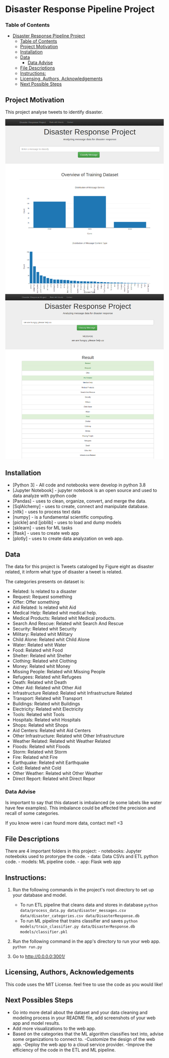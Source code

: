 # Disaster Response Pipeline Project

### Table of Contents

- [Disaster Response Pipeline Project](#disaster-response-pipeline-project)
    - [Table of Contents](#table-of-contents)
  - [Project Motivation<a name="motivation"></a>](#project-motivation)
  - [Installation <a name="installation"></a>](#installation-)
  - [Data](#data)
    - [Data Advise](#data-advise)
  - [File Descriptions <a name="files"></a>](#file-descriptions-)
  - [Instructions:](#instructions)
  - [Licensing, Authors, Acknowledgements<a name="licensing"></a>](#licensing-authors-acknowledgements)
  - [Next Possible Steps](#next-possible-steps)

## Project Motivation<a name="motivation"></a>

This project analyse tweets to identify disaster. 


![plot](./images/webapp1.png)
![plot](images/webapp2.png)


## Installation <a name="installation"></a>

* [Python 3] - All code and notebooks were develop in python 3.8
* [Jupyter Notebook] - jupyter notebook is an open source and used to data analyze with python code
* [Pandas] - uses to clean, organize, convert, and merge the data.
* [SqlAlchemy] - uses to create, connect and manipulate database.
* [nltk] - uses to process text data
* [numpy] - is a fundamental scientific computing.
* [pickle] and [joblib] -  uses to load and dump models
* [sklearn] - uses for ML tasks
* [flask] - uses to create web app
* [plotly] - uses to create data analyzation on web app.



## Data 
The data for this project is Tweets cataloged by Figure eight as disaster related, it inform what type of disaster a tweet is related.

The categories presents on dataset is:

- Related: Is related to a disaster 
- Request: Request something
- Offer: Offer something
- Aid Related: Is related whit Aid
- Medical Help: Related whit medical help.
- Medical Products: Related whit Medical products.
- Search And Rescue: Related whit Search And Rescue
- Security: Related whit Security
- Military: Related whit Military
- Child Alone: Related whit Child Alone
- Water: Related whit Water
- Food: Related whit Food
- Shelter: Related whit Shelter
- Clothing: Related whit Clothing
- Money: Related whit Money
- Missing People: Related whit Missing People
- Refugees: Related whit Refugees
- Death: Related whit Death
- Other Aid: Related whit Other Aid
- Infrastructure Related: Related whit Infrastructure Related
- Transport: Related whit Transport
- Buildings: Related whit Buildings
- Electricity: Related whit Electricity
- Tools: Related whit Tools
- Hospitals: Related whit Hospitals
- Shops: Related whit Shops
- Aid Centers: Related whit Aid Centers
- Other Infrastructure: Related whit Other Infrastructure
- Weather Related: Related whit Weather Related
- Floods: Related whit Floods
- Storm: Related whit Storm
- Fire: Related whit Fire
- Earthquake: Related whit Earthquake
- Cold: Related whit Cold
- Other Weather: Related whit Other Weather
- Direct Report: Related whit Direct Repor

### Data Advise

Is important to say that this dataset is imbalanced (ie some labels like water have few examples). This imbalance could be affected the precision and recall of some categories. 

If you know were i can found more data, contact me!! <3


## File Descriptions <a name="files"></a>

There are 4 important folders in this project:
    - notebooks: Jupyter noteeboks used to protorype the code.
    - data: Data CSVs and ETL python code.
    - models: ML pipeline code.
    - app: Flask web app
  
## Instructions:
1. Run the following commands in the project's root directory to set up your database and model.

    - To run ETL pipeline that cleans data and stores in database
        `python data/process_data.py data/disaster_messages.csv data/disaster_categories.csv data/DisasterResponse.db`
    - To run ML pipeline that trains classifier and saves
        `python models/train_classifier.py data/DisasterResponse.db models/classifier.pkl`

2. Run the following command in the app's directory to run your web app.
    `python run.py`

3. Go to http://0.0.0.0:3001/



## Licensing, Authors, Acknowledgements<a name="licensing"></a>

This code uses the MIT License. feel free to use the code as you would like!


## Next Possibles Steps

- Go into more detail about the dataset and your data cleaning and modeling process in your README file, add screenshots of your web app and model results.
- Add more visualizations to the web app.
- Based on the categories that the ML algorithm classifies text into, advise some organizations to connect to.
-Customize the design of the web app.
-Deploy the web app to a cloud service provider.
-Improve the efficiency of the code in the ETL and ML pipeline.
